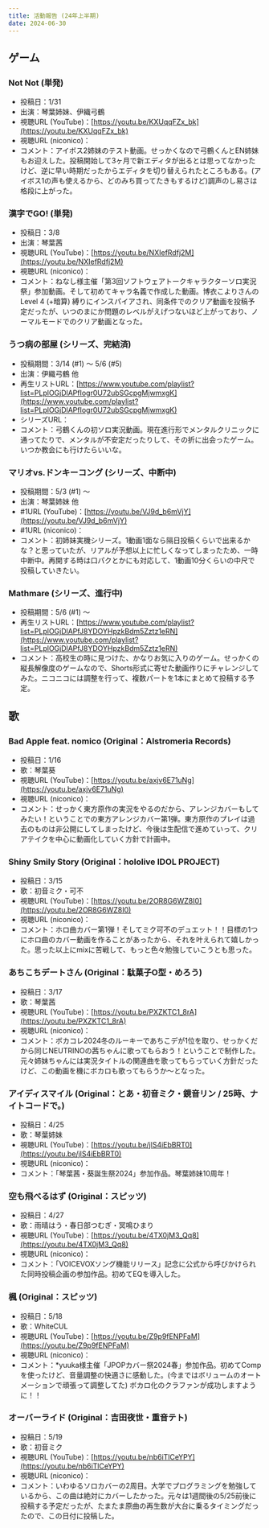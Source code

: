 ```yaml
---
title: 活動報告 (24年上半期)
date: 2024-06-30
---
```


## ゲーム

### Not Not (単発)
  - 投稿日：1/31
  - 出演：琴葉姉妹、伊織弓鶴
  - 視聴URL (YouTube)：[https://youtu.be/KXUqqFZx_bk](https://youtu.be/KXUqqFZx_bk)
  - 視聴URL (niconico)：[]()
  - コメント：アイボス2姉妹のテスト動画。せっかくなので弓鶴くんとEN姉妹もお迎えした。投稿開始して3ヶ月で新エディタが出るとは思ってなかったけど、逆に早い時期だったからエディタを切り替えられたところもある。(アイボス1の声も使えるから、どのみち買ってたきもするけど)調声のし易さは格段に上がった。

### 漢字でGO! (単発)
  - 投稿日：3/8
  - 出演：琴葉茜
  - 視聴URL (YouTube)：[https://youtu.be/NXIefRdfj2M](https://youtu.be/NXIefRdfj2M)
  - 視聴URL (niconico)：[]()
  - コメント：ねなし様主催「第3回ソフトウェアトークキャラクターソロ実況祭」参加動画。そして初めてキャラ名義で作成した動画。博衣こよりさんのLevel 4 (+暗算) 縛りにインスパイアされ、同条件でのクリア動画を投稿予定だったが、いつのまにか問題のレベルがえげつないほど上がっており、ノーマルモードでのクリア動画となった。

### うつ病の部屋 (シリーズ、完結済)
  - 投稿期間：3/14 (#1) 〜 5/6 (#5)
  - 出演：伊織弓鶴 他
  - 再生リストURL：[https://www.youtube.com/playlist?list=PLplOGjDlAPfIogr0U72ubSGcpgMjwmxgK](https://www.youtube.com/playlist?list=PLplOGjDlAPfIogr0U72ubSGcpgMjwmxgK)
  - シリーズURL：[]()
  - コメント：弓鶴くんの初ソロ実況動画。現在進行形でメンタルクリニックに通ってたりで、メンタルが不安定だったりして、その折に出会ったゲーム。いつか教会にも行けたらいいな。

### マリオvs.ドンキーコング (シリーズ、中断中)
  - 投稿期間：5/3 (#1) 〜
  - 出演：琴葉姉妹 他
  - #1URL (YouTube)：[https://youtu.be/VJ9d_b6mVjY](https://youtu.be/VJ9d_b6mVjY)
  - #1URL (niconico)：[]()
  - コメント：初姉妹実機シリーズ。1動画1面なら隔日投稿くらいで出来るかな？と思っていたが、リアルが予想以上に忙しくなってしまったため、一時中断中。再開する時は口パクとかにも対応して、1動画10分くらいの中尺で投稿していきたい。

### Mathmare (シリーズ、進行中)
  - 投稿期間：5/6 (#1) 〜
  - 再生リストURL：[https://www.youtube.com/playlist?list=PLplOGjDlAPfJ8YDOYHpzkBdm5Zztz1eRN](https://www.youtube.com/playlist?list=PLplOGjDlAPfJ8YDOYHpzkBdm5Zztz1eRN)
  - コメント：高校生の時に見つけた、かなりお気に入りのゲーム。せっかくの縦長解像度のゲームなので、Shorts形式に寄せた動画作りにチャレンジしてみた。ニコニコには調整を行って、複数パートを1本にまとめて投稿する予定。


## 歌

### Bad Apple feat. nomico (Original：Alstromeria Records)
  - 投稿日：1/16
  - 歌：琴葉葵
  - 視聴URL (YouTube)：[https://youtu.be/axjv6E71uNg](https://youtu.be/axjv6E71uNg)
  - 視聴URL (niconico)：[]()
  - コメント：せっかく東方原作の実況をやるのだから、アレンジカバーもしてみたい！ということでの東方アレンジカバー第1弾。東方原作のプレイは過去のものは非公開にしてしまったけど、今後は生配信で進めていって、クリアテイクを中心に動画化していく方針で計画中。

### Shiny Smily Story (Original：hololive IDOL PROJECT)
  - 投稿日：3/15
  - 歌：初音ミク・可不
  - 視聴URL (YouTube)：[https://youtu.be/2OR8G6WZ8I0](https://youtu.be/2OR8G6WZ8I0)
  - 視聴URL (niconico)：
  - コメント：ホロ曲カバー第1弾！そしてミク可不のデュエット！！目標の1つにホロ曲のカバー動画を作ることがあったから、それを叶えられて嬉しかった。思った以上にmixに苦戦して、もっと色々勉強していこうとも思った。

### あちこちデートさん (Original：駄菓子O型・めろう)
  - 投稿日：3/17
  - 歌：琴葉茜
  - 視聴URL (YouTube)：[https://youtu.be/PXZKTC1_8rA](https://youtu.be/PXZKTC1_8rA)
  - 視聴URL (niconico)：
  - コメント：ボカコレ2024冬のルーキーであちこデが1位を取り、せっかくだから同じNEUTRINOの茜ちゃんに歌ってもらおう！ということで制作した。元々姉妹ちゃんには実況タイトルの関連曲を歌ってもらっていく方針だったけど、この動画を機にボカロも歌ってもらうか～となった。

### アイディスマイル (Original：とあ・初音ミク・鏡音リン / 25時、ナイトコードで。)
  - 投稿日：4/25
  - 歌：琴葉姉妹
  - 視聴URL (YouTube)：[https://youtu.be/jlS4iEbBRT0](https://youtu.be/jlS4iEbBRT0)
  - 視聴URL (niconico)：[]()
  - コメント：「琴葉茜・葵誕生祭2024」参加作品。琴葉姉妹10周年！

### 空も飛べるはず (Original：スピッツ)
  - 投稿日：4/27
  - 歌：雨晴はう・春日部つむぎ・冥鳴ひまり
  - 視聴URL (YouTube)：[https://youtu.be/4TX0jM3_Qq8](https://youtu.be/4TX0jM3_Qq8)
  - 視聴URL (niconico)：[]()
  - コメント：「VOICEVOXソング機能リリース」記念に公式から呼びかけられた同時投稿企画の参加作品。初めてEQを導入した。

### 楓 (Original：スピッツ)
  - 投稿日：5/18
  - 歌：WhiteCUL
  - 視聴URL (YouTube)：[https://youtu.be/Z9p9fENPFaM](https://youtu.be/Z9p9fENPFaM)
  - 視聴URL (niconico)：[]()
  - コメント：*yuuka様主催「JPOPカバー祭2024春」参加作品。初めてCompを使ったけど、音量調整の快適さに感動した。(今まではボリュームのオートメーションで頑張って調整してた) ボカロ化のクラファンが成功しますように！！

### オーバーライド (Original：吉田夜世・重音テト)
  - 投稿日：5/19
  - 歌：初音ミク
  - 視聴URL (YouTube)：[https://youtu.be/nb6iTlCeYPY](https://youtu.be/nb6iTlCeYPY)
  - 視聴URL (niconico)：[]()
  - コメント：いわゆるソロカバーの2周目。大学でプログラミングを勉強しているから、この曲は絶対にカバーしたかった。元々は1週間後の5/25前後に投稿する予定だったが、たまたま原曲の再生数が大台に乗るタイミングだったので、この日付に投稿した。
